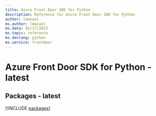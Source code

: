 ```yaml
---
title: Azure Front Door SDK for Python
description: Reference for Azure Front Door SDK for Python
author: lmazuel
ms.author: lmazuel
ms.data: 02/17/2023
ms.topic: reference
ms.devlang: python
ms.service: frontdoor
---
```

# Azure Front Door SDK for Python - latest
## Packages - latest
[!INCLUDE [packages](front-door-index.md)]